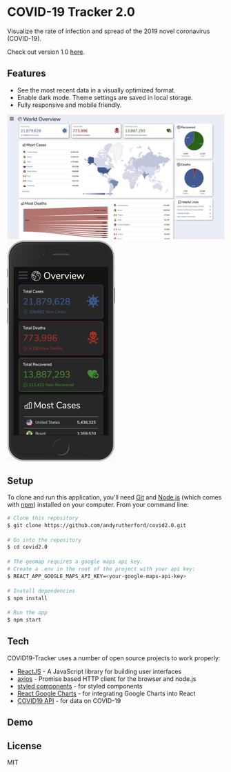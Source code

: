# COVID-19 Tracker 2.0

Visualize the rate of infection and spread of the 2019 novel coronavirus (COVID-19).

Check out version 1.0 [here](https://github.com/andyrutherford/covid19-tracker).

## Features

- See the most recent data in a visually optimized format.
- Enable dark mode. Theme settings are saved in local storage.
- Fully responsive and mobile friendly.

<img src="./img/screenshot1.png" width="950">
<img src="./img/screenshot2.png" width="250">

## Setup

To clone and run this application, you'll need [Git](https://git-scm.com/) and [Node.js](https://nodejs.org/) (which comes with [npm](https://www.npmjs.com/)) installed on your computer. From your command line:

```sh
# Clone this repository
$ git clone https://github.com/andyrutherford/covid2.0.git

# Go into the repository
$ cd covid2.0

# The geomap requires a google maps api key.
# Create a .env in the root of the project with your api key:
$ REACT_APP_GOOGLE_MAPS_API_KEY=<your-google-maps-api-key>

# Install dependencies
$ npm install

# Run the app
$ npm start
```

## Tech

COVID19-Tracker uses a number of open source projects to work properly:

- [ReactJS](https://reactjs.org/) - A JavaScript library for building user interfaces
- [axios](https://github.com/axios/axios) - Promise based HTTP client for the browser and node.js
- [styled components](https://styled-components.com/) - for styled components
- [React Google Charts](https://react-google-charts.com/) - for integrating Google Charts into React
- [COVID19 API](https://covid19api.com/) - for data on COVID-19

## Demo

## License

MIT
